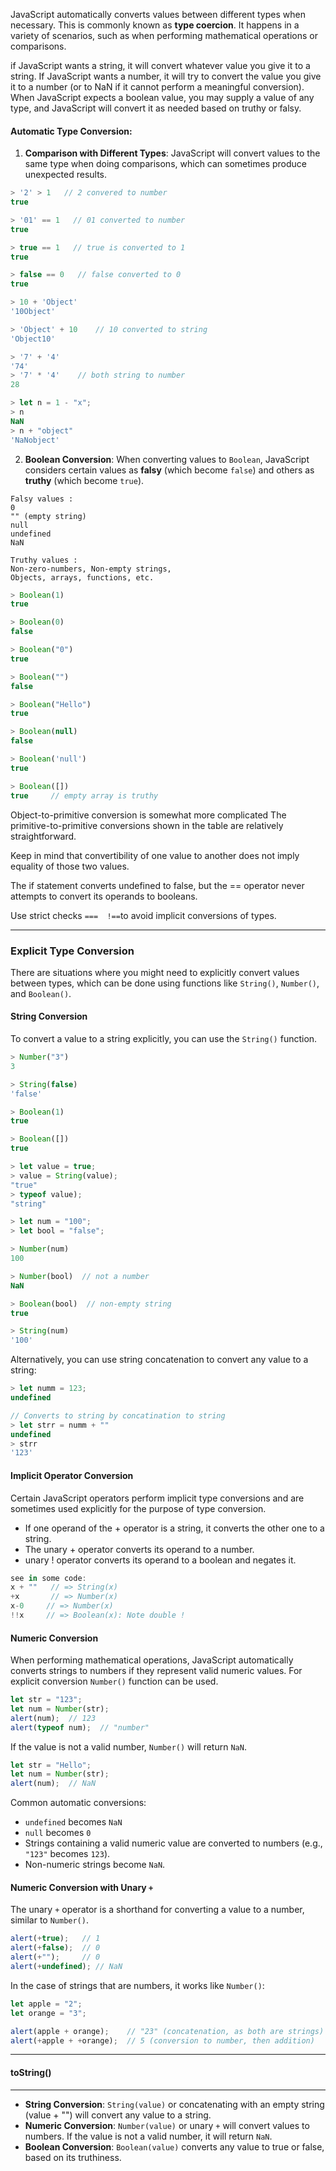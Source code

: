 
JavaScript automatically converts values between different types when necessary. This is commonly known as **type coercion**. It happens in a variety of scenarios, such as when performing mathematical operations or comparisons.

if JavaScript wants a string, it will convert whatever value you give it to a string. If
JavaScript wants a number, it will try to convert the value you give it to a number (or
to NaN if it cannot perform a meaningful conversion).
When JavaScript expects a boolean value, you may supply a value of any
type, and JavaScript will convert it as needed based on truthy or falsy.


#### Automatic Type Conversion:

1. **Comparison with Different Types**:
   JavaScript will convert values to the same type when doing comparisons, which can sometimes produce unexpected results.

```js
> '2' > 1   // 2 convered to number
true

> '01' == 1   // 01 converted to number  
true

> true == 1   // true is converted to 1
true

> false == 0   // false converted to 0
true

> 10 + 'Object'
'10Object'

> 'Object' + 10    // 10 converted to string
'Object10'

> '7' + '4'
'74'
> '7' * '4'    // both string to number
28

> let n = 1 - "x";
> n
NaN
> n + "object"
'NaNobject'
```

2. **Boolean Conversion**:
   When converting values to `Boolean`, JavaScript considers certain values as **falsy** (which become `false`) and others as **truthy** (which become `true`).

```
Falsy values :
0
"" (empty string)
null
undefined
NaN

Truthy values :
Non-zero-numbers, Non-empty strings,
Objects, arrays, functions, etc.
```

```js
> Boolean(1)
true

> Boolean(0)
false

> Boolean("0")
true

> Boolean("")
false

> Boolean("Hello")
true

> Boolean(null)
false

> Boolean('null')
true

> Boolean([])
true     // empty array is truthy
```

Object-to-primitive conversion is somewhat more complicated
The primitive-to-primitive conversions shown in the table are relatively straightforward.

Keep in mind that convertibility of one value to another does not imply equality of those two values.

The if statement converts undefined to false, but the == operator never
attempts to convert its operands to booleans.

Use strict checks `===  !==`to avoid implicit conversions of types.




---

### Explicit Type Conversion

There are situations where you might need to explicitly convert values between types, which can be done using functions like `String()`, `Number()`, and `Boolean()`.

#### String Conversion

To convert a value to a string explicitly, you can use the `String()` function.

```js
> Number("3")
3

> String(false)
'false'

> Boolean(1)
true

> Boolean([])
true

> let value = true;
> value = String(value);
"true"
> typeof value);
"string"
```
```js
> let num = "100";
> let bool = "false";

> Number(num)
100

> Number(bool)  // not a number
NaN

> Boolean(bool)  // non-empty string
true

> String(num)
'100'
```


Alternatively, you can use string concatenation to convert any value to a string:

```js
> let numm = 123;
undefined

// Converts to string by concatination to string
> let strr = numm + ""
undefined
> strr
'123'
```


#### Implicit Operator Conversion

Certain JavaScript operators perform implicit type conversions and are sometimes
used explicitly for the purpose of type conversion. 
* If one operand of the + operator is a string, it converts the other one to a string.
* The unary + operator converts its operand to a number. 
* unary ! operator converts its operand to a boolean and negates it.

```js
see in some code:
x + ""   // => String(x)
+x       // => Number(x)
x-0     // => Number(x)
!!x     // => Boolean(x): Note double !
```

#### Numeric Conversion

When performing mathematical operations, JavaScript automatically converts strings to numbers if they represent valid numeric values. For explicit conversion `Number()` function can be used.

```js
let str = "123";
let num = Number(str);
alert(num);  // 123
alert(typeof num);  // "number"
```

If the value is not a valid number, `Number()` will return `NaN`.

```js
let str = "Hello";
let num = Number(str);
alert(num);  // NaN
```

Common automatic conversions:
- `undefined` becomes `NaN`
- `null` becomes `0`
- Strings containing a valid numeric value are converted to numbers (e.g., `"123"` becomes `123`).
- Non-numeric strings become `NaN`.

#### Numeric Conversion with Unary `+`

The unary `+` operator is a shorthand for converting a value to a number, similar to `Number()`. 

```js
alert(+true);   // 1
alert(+false);  // 0
alert(+"");     // 0
alert(+undefined); // NaN
```

In the case of strings that are numbers, it works like `Number()`:

```js
let apple = "2";
let orange = "3";

alert(apple + orange);    // "23" (concatenation, as both are strings)
alert(+apple + +orange);  // 5 (conversion to number, then addition)
```


___

#### toString()

---

- **String Conversion**: `String(value)` or concatenating with an empty string (value + "") will convert any value to a string.
- **Numeric Conversion**: `Number(value)` or unary `+` will convert values to numbers. If the value is not a valid number, it will return `NaN`.
- **Boolean Conversion**:  `Boolean(value)` converts any value to true or false, based on its truthiness.

